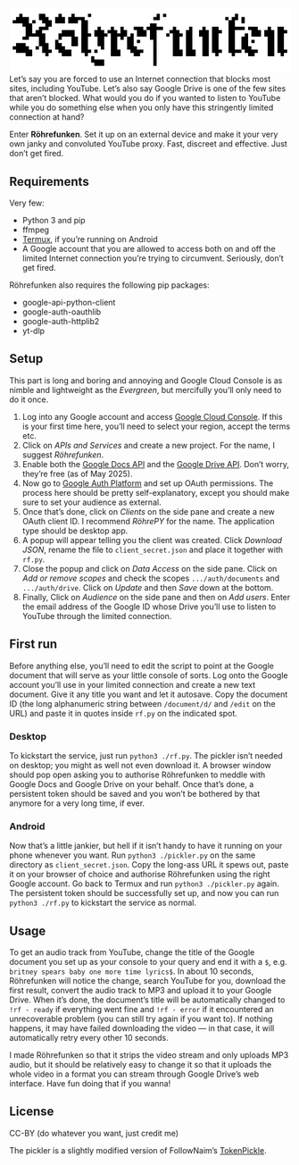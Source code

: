 ![# 𝕽𝖔̎𝖍𝖗𝖊𝖋𝖚𝖓𝖐𝖊𝖓](https://github.com/rari-teh/rari-teh.github.io/raw/master/img/proj/roehrefunken.png "𝕽𝖔̎𝖍𝖗𝖊𝖋𝖚𝖓𝖐𝖊𝖓")
Let’s say you are forced to use an Internet connection that blocks most sites, including YouTube. Let’s also say Google Drive is one of the few sites that aren’t blocked. What would you do if you wanted to listen to YouTube while you do something else when you only have this stringently limited connection at hand?

Enter **Röhrefunken**. Set it up on an external device and make it your very own janky and convoluted YouTube proxy. Fast, discreet and effective. Just don’t get fired.

## Requirements
Very few:
* Python 3 and pip
* ffmpeg
* [Termux](https://f-droid.org/en/packages/com.termux/), if you’re running on Android
* A Google account that you are allowed to access both on and off the limited Internet connection you’re trying to circumvent. Seriously, don’t get fired.

Röhrefunken also requires the following pip packages:
* google-api-python-client
* google-auth-oauthlib
* google-auth-httplib2
* yt-dlp

## Setup
This part is long and boring and annoying and Google Cloud Console is as nimble and lightweight as the *Evergreen*, but mercifully you’ll only need to do it once.
1. Log into any Google account and access [Google Cloud Console](https://console.cloud.google.com/). If this is your first time here, you’ll need to select your region, accept the terms etc.
2. Click on *APIs and Services* and create a new project. For the name, I suggest *Röhrefunken*.
3. Enable both the [Google Docs API](https://console.cloud.google.com/apis/library/docs.googleapis.com) and the [Google Drive API](https://console.cloud.google.com/apis/api/drive.googleapis.com). Don’t worry, they’re free (as of May 2025).
4. Now go to [Google Auth Platform](https://console.cloud.google.com/auth/overview) and set up OAuth permissions. The process here should be pretty self-explanatory, except you should make sure to set your audience as external.
5. Once that’s done, click on *Clients* on the side pane and create a new OAuth client ID. I recommend *RöhrePY* for the name. The application type should be desktop app.
6. A popup will appear telling you the client was created. Click *Download JSON*, rename the file to `client_secret.json` and place it together with `rf.py`.
7. Close the popup and click on *Data Access* on the side pane. Click on *Add or remove scopes* and check the scopes `.../auth/documents` and `.../auth/drive`. Click on *Update* and then *Save* down at the bottom.
8. Finally, Click on *Audience* on the side pane and then on *Add users*. Enter the email address of the Google ID whose Drive you’ll use to listen to YouTube through the limited connection.

## First run
Before anything else, you’ll need to edit the script to point at the Google document that will serve as your little console of sorts. Log onto the Google account you’ll use in your limited connection and create a new text document. Give it any title you want and let it autosave. Copy the document ID (the long alphanumeric string between `/document/d/` and `/edit` on the URL) and paste it in quotes inside `rf.py` on the indicated spot.

### Desktop
To kickstart the service, just run `python3 ./rf.py`. The pickler isn’t needed on desktop; you might as well not even download it. A browser window should pop open asking you to authorise Röhrefunken to meddle with Google Docs and Google Drive on your behalf. Once that’s done, a persistent token should be saved and you won’t be bothered by that anymore for a very long time, if ever.

### Android
Now that’s a little jankier, but hell if it isn’t handy to have it running on your phone whenever you want. Run `python3 ./pickler.py` on the same directory as `client_secret.json`. Copy the long-ass URL it spews out, paste it on your browser of choice and authorise Röhrefunken using the right Google account. Go back to Termux and run `python3 ./pickler.py` again. The persistent token should be successfully set up, and now you can run `python3 ./rf.py` to kickstart the service as normal.

## Usage
To get an audio track from YouTube, change the title of the Google document you set up as your console to your query and end it with a `$`, e.g. `britney spears baby one more time lyrics$`. In about 10 seconds, Röhrefunken will notice the change, search YouTube for you, download the first result, convert the audio track to MP3 and upload it to your Google Drive. When it’s done, the document’s title will be automatically changed to `!rf - ready` if everything went fine and `!rf - error` if it encountered an unrecoverable problem (you can still try again if you want to). If nothing happens, it may have failed downloading the video — in that case, it will automatically retry every other 10 seconds.

I made Röhrefunken so that it strips the video stream and only uploads MP3 audio, but it should be relatively easy to change it so that it uploads the whole video in a format you can stream through Google Drive’s web interface. Have fun doing that if you wanna!

## License
CC-BY (do whatever you want, just credit me)

The pickler is a slightly modified version of FollowNaim’s [TokenPickle](https://github.com/FollowNaim/TokenPickle).